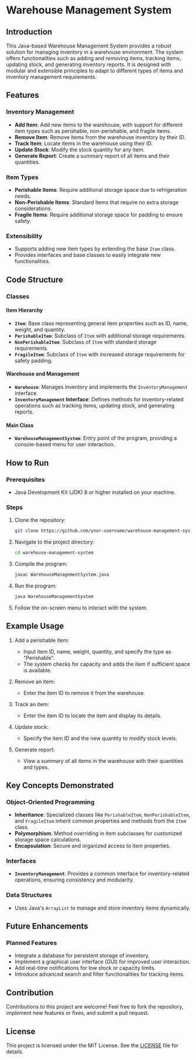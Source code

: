 # Warehouse Management System

## Introduction

This Java-based Warehouse Management System provides a robust solution for managing inventory in a warehouse environment. The system offers functionalities such as adding and removing items, tracking items, updating stock, and generating inventory reports. It is designed with modular and extensible principles to adapt to different types of items and inventory management requirements.

## Features

### Inventory Management
- **Add Item**: Add new items to the warehouse, with support for different item types such as perishable, non-perishable, and fragile items.
- **Remove Item**: Remove items from the warehouse inventory by their ID.
- **Track Item**: Locate items in the warehouse using their ID.
- **Update Stock**: Modify the stock quantity for any item.
- **Generate Report**: Create a summary report of all items and their quantities.

### Item Types
- **Perishable Items**: Require additional storage space due to refrigeration needs.
- **Non-Perishable Items**: Standard items that require no extra storage considerations.
- **Fragile Items**: Require additional storage space for padding to ensure safety.

### Extensibility
- Supports adding new item types by extending the base `Item` class.
- Provides interfaces and base classes to easily integrate new functionalities.

## Code Structure

### Classes

#### Item Hierarchy
- **`Item`**: Base class representing general item properties such as ID, name, weight, and quantity.
- **`PerishableItem`**: Subclass of `Item` with additional storage requirements.
- **`NonPerishableItem`**: Subclass of `Item` with standard storage requirements.
- **`FragileItem`**: Subclass of `Item` with increased storage requirements for safety padding.

#### Warehouse and Management
- **`Warehouse`**: Manages inventory and implements the `InventoryManagement` interface.
- **`InventoryManagement` Interface**: Defines methods for inventory-related operations such as tracking items, updating stock, and generating reports.

#### Main Class
- **`WarehouseManagementSystem`**: Entry point of the program, providing a console-based menu for user interaction.

## How to Run

### Prerequisites
- Java Development Kit (JDK) 8 or higher installed on your machine.

### Steps
1. Clone the repository:
   ```bash
   git clone https://github.com/your-username/warehouse-management-system.git
   ```

2. Navigate to the project directory:
   ```bash
   cd warehouse-management-system
   ```

3. Compile the program:
   ```bash
   javac WarehouseManagementSystem.java
   ```

4. Run the program:
   ```bash
   java WarehouseManagementSystem
   ```

5. Follow the on-screen menu to interact with the system.

## Example Usage

1. Add a perishable item:
   - Input item ID, name, weight, quantity, and specify the type as "Perishable".
   - The system checks for capacity and adds the item if sufficient space is available.

2. Remove an item:
   - Enter the item ID to remove it from the warehouse.

3. Track an item:
   - Enter the item ID to locate the item and display its details.

4. Update stock:
   - Specify the item ID and the new quantity to modify stock levels.

5. Generate report:
   - View a summary of all items in the warehouse with their quantities and types.

## Key Concepts Demonstrated

### Object-Oriented Programming
- **Inheritance**: Specialized classes like `PerishableItem`, `NonPerishableItem`, and `FragileItem` inherit common properties and methods from the `Item` class.
- **Polymorphism**: Method overriding in item subclasses for customized storage space calculations.
- **Encapsulation**: Secure and organized access to item properties.

### Interfaces
- **`InventoryManagement`**: Provides a common interface for inventory-related operations, ensuring consistency and modularity.

### Data Structures
- Uses Java's `ArrayList` to manage and store inventory items dynamically.

## Future Enhancements

### Planned Features
- Integrate a database for persistent storage of inventory.
- Implement a graphical user interface (GUI) for improved user interaction.
- Add real-time notifications for low stock or capacity limits.
- Introduce advanced search and filter functionalities for tracking items.

## Contribution

Contributions to this project are welcome! Feel free to fork the repository, implement new features or fixes, and submit a pull request.

## License

This project is licensed under the MIT License. See the [LICENSE](LICENSE) file for details.

